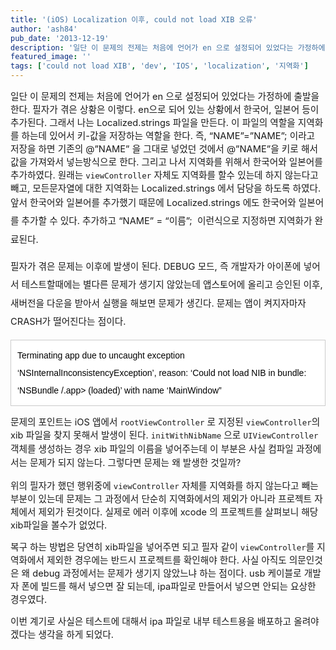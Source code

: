 ```yaml
---
title: '(iOS) Localization 이후, could not load XIB 오류'
author: 'ash84'
pub_date: '2013-12-19'
description: '일단 이 문제의 전제는 처음에 언어가 en 으로 설정되어 있었다는 가정하에 출발을 한다. 필자가 겪은 상황은 이렇다. en으로 되어 있는 상황에서 한국어, 일본어 등이 추가된다. 그래서 나는 Localized.strings 파일을 만든다. 이 파일의 역할을 지역화를 하는데 있어서 키-값을 저장하는 역할을 한다. 즉, “NAME”=”NAME”; 이라고 저장을 하면 기존의 @”NAME” 을 그대로 넣었던 것에서 @”NAME”을 키로 해서 값을 가져와서 넣는방식으로 한다. 그리고'
featured_image: ''
tags: ['could not load XIB', 'dev', 'IOS', 'localization', '지역화']
---
```



<span style="font-size: 11pt;">일단 이 문제의 전제는 처음에 언어가 en 으로 설정되어 있었다는 가정하에 출발을 한다. 필자가 겪은 상황은 이렇다. en으로 되어 있는 상황에서 한국어, 일본어 등이 추가된다. 그래서 나는 Localized.strings 파일을 만든다. 이 파일의 역할을 지역화를 하는데 있어서 키-값을 저장하는 역할을 한다. 즉, “NAME”=”NAME”; 이라고 저장을 하면 기존의 @”NAME” 을 그대로 넣었던 것에서 @”NAME”을 키로 해서 값을 가져와서 넣는방식으로 한다. 그리고 나서 지역화를 위해서 한국어와 일본어를 추가하였다. 원래는 `viewController` 자체도 지역화를 할수 있는데 하지 않는다고 빼고, 모든문자열에 대한 지역화는 Localized.strings 에서 담당을 하도록 하였다. 앞서 한국어와 일본어를 추가했기 때문에 </span><span style="background-color: transparent; font-size: 11pt; line-height: 2;">Localized.strings 에도 한국어와 일본어를 추가할 수 있다. 추가하고 “NAME” = “이름”;  이런식으로 지정하면 지역화가 완료된다. </span>

<span style="background-color: transparent; font-size: 9pt; line-height: 2;">  
</span>

<span style="background-color: transparent; font-size: 11pt; line-height: 2;">필자가 겪은 문제는 이후에 발생이 된다. DEBUG 모드, 즉 개발자가 아이폰에 넣어서 테스트할때에는 별다른 문제가 생기지 않았는데 앱스토어에 올리고 승인된 이후, 새버전을 다운을 받아서 실행을 해보면 문제가 생긴다. 문제는 앱이 켜지자마자 CRASH가 떨어진다는 점이다. </span>

<span style="background-color: transparent; font-size: 11pt; line-height: 2;">  
</span>

<div class="txc-textbox" style="border: 1px solid rgb(203, 203, 203); background-color: rgb(255, 255, 255); padding: 10px;"><span style="color: rgb(0, 0, 0); font-family: Arial, 'Liberation Sans', 'DejaVu Sans', sans-serif; font-size: 14px; line-height: 2; text-align: left; background-color: rgb(255, 255, 255);">Terminating app due to uncaught exception ‘NSInternalInconsistencyException’, reason: ‘Could not load NIB in bundle: ‘NSBundle /.app> (loaded)’ with name ‘MainWindow”</span>

</div><span style="background-color: transparent; font-size: 9pt; line-height: 2;">  
</span>

<span style="font-size: 11pt;">문제의 포인트는 iOS 앱에서 `rootViewController` 로 지정된 `viewController`의 xib 파일을 찾지 못해서 발생이 된다. </span><span style="background-color: transparent; font-size: 11pt; line-height: 1.5;">`initWithNibName` 으로 `UIViewController` 객체를 생성하는 경우 xib 파일의 이름을 넣어주는데 이 부분은 사실 컴파일 과정에서는 문제가 되지 않는다. 그렇다면 문제는 왜 발생한 것일까? </span>

<span style="background-color: transparent; font-size: 9pt; line-height: 2;">  
</span>

<span style="font-size: 11pt;">위의 필자가 했던 행위중에 `viewController` 자체를 지역화를 하지 않는다고 빼는 부분이 있는데 문제는 그 과정에서 단순히 지역화에서의 제외가 아니라 프로젝트 자체에서 제외가 된것이다. 실제로 에러 이후에 xcode 의 프로젝트를 살펴보니 해당 xib파일을 볼수가 없었다. </span>

<span style="font-size: 11pt;">복구 하는 방법은 당연히 xib파일을 넣어주면 되고 필자 같이 `viewController`를 지역화에서 제외한 경우에는 반드시 프로젝트를 확인해야 한다. 사실 아직도 의문인것은 왜 debug 과정에서는 문제가 생기지 않았느냐 하는 점이다. usb 케이블로 개발자 폰에 빌드를 해서 넣으면 잘 되는데, ipa파일로 만들어서 넣으면 안되는 요상한 경우였다. </span>

<span style="font-size: 11pt;">이번 계기로 사실은 테스트에 대해서 ipa 파일로 내부 테스트용을 배포하고 올려야 겠다는 생각을 하게 되었다. </span>



